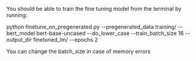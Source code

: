You should be able to train the fine tuning model from the terminal by running:

python finetune_on_pregenerated.py --pregenerated_data training/ --bert_model bert-base-uncased --do_lower_case --train_batch_size 16  --output_dir finetuned_lm/ --epochs 2

You can change the batch_size in case of memory errors
